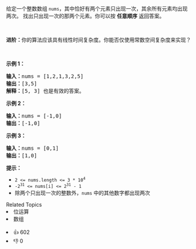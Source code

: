 <p>给定一个整数数组 <code>nums</code>，其中恰好有两个元素只出现一次，其余所有元素均出现两次。 找出只出现一次的那两个元素。你可以按 <strong>任意顺序</strong> 返回答案。</p>

<p> </p>

<p><strong>进阶：</strong>你的算法应该具有线性时间复杂度。你能否仅使用常数空间复杂度来实现？</p>

<p> </p>

<p><strong>示例 1：</strong></p>

<pre>
<strong>输入：</strong>nums = [1,2,1,3,2,5]
<strong>输出：</strong>[3,5]
<strong>解释：</strong>[5, 3] 也是有效的答案。
</pre>

<p><strong>示例 2：</strong></p>

<pre>
<strong>输入：</strong>nums = [-1,0]
<strong>输出：</strong>[-1,0]
</pre>

<p><strong>示例 3：</strong></p>

<pre>
<strong>输入：</strong>nums = [0,1]
<strong>输出：</strong>[1,0]
</pre>

<p><strong>提示：</strong></p>

<ul>
	<li><code>2 <= nums.length <= 3 * 10<sup>4</sup></code></li>
	<li><code>-2<sup>31</sup> <= nums[i] <= 2<sup>31</sup> - 1</code></li>
	<li>除两个只出现一次的整数外，<code>nums</code> 中的其他数字都出现两次</li>
</ul>
<div><div>Related Topics</div><div><li>位运算</li><li>数组</li></div></div><br><div><li>👍 602</li><li>👎 0</li></div>